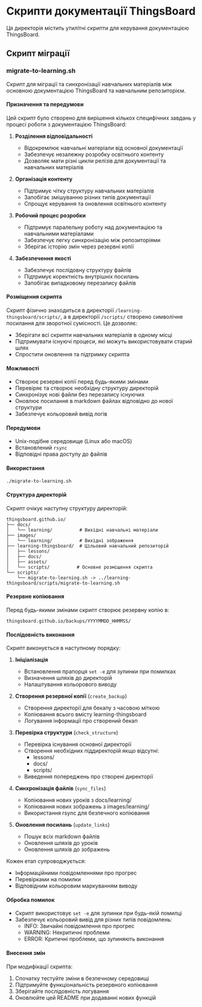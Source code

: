 # Скрипти документації ThingsBoard

Ця директорія містить утилітні скрипти для керування документацією ThingsBoard.

## Скрипт міграції

### migrate-to-learning.sh

Скрипт для міграції та синхронізації навчальних матеріалів між основною документацією ThingsBoard та навчальним репозиторієм.

#### Призначення та передумови

Цей скрипт було створено для вирішення кількох специфічних завдань у процесі роботи з документацією ThingsBoard:

1. **Розділення відповідальності**
   - Відокремлює навчальні матеріали від основної документації
   - Забезпечує незалежну розробку освітнього контенту
   - Дозволяє мати різні цикли релізів для документації та навчальних матеріалів

2. **Організація контенту**
   - Підтримує чітку структуру навчальних матеріалів
   - Запобігає змішуванню різних типів документації
   - Спрощує керування та оновлення освітнього контенту

3. **Робочий процес розробки**
   - Підтримує паралельну роботу над документацією та навчальними матеріалами
   - Забезпечує легку синхронізацію між репозиторіями
   - Зберігає історію змін через резервні копії

4. **Забезпечення якості**
   - Забезпечує послідовну структуру файлів
   - Підтримує коректність внутрішніх посилань
   - Запобігає випадковому перезапису файлів

#### Розміщення скрипта

Скрипт фізично знаходиться в директорії `/learning-thingsboard/scripts/`, а в директорії `/scripts/` створено символічне посилання для зворотної сумісності. Це дозволяє:
- Зберігати всі скрипти навчальних матеріалів в одному місці
- Підтримувати існуючі процеси, які можуть використовувати старий шлях
- Спростити оновлення та підтримку скрипта

#### Можливості

- Створює резервні копії перед будь-якими змінами
- Перевіряє та створює необхідну структуру директорій
- Синхронізує нові файли без перезапису існуючих
- Оновлює посилання в markdown файлах відповідно до нової структури
- Забезпечує кольоровий вивід логів

#### Передумови

- Unix-подібне середовище (Linux або macOS)
- Встановлений `rsync`
- Відповідні права доступу до файлів

#### Використання

```bash
./migrate-to-learning.sh
```

#### Структура директорій

Скрипт очікує наступну структуру директорій:

```
thingsboard.github.io/
├── docs/
│   └── learning/          # Вихідні навчальні матеріали
├── images/
│   └── learning/          # Вихідні зображення
├── learning-thingsboard/  # Цільовий навчальний репозиторій
│   ├── lessons/
│   ├── docs/
│   ├── assets/
│   └── scripts/          # Основне розміщення скрипта
└── scripts/
    └── migrate-to-learning.sh -> ../learning-thingsboard/scripts/migrate-to-learning.sh
```

#### Резервне копіювання

Перед будь-якими змінами скрипт створює резервну копію в:
```
thingsboard.github.io/backups/YYYYMMDD_HHMMSS/
```

#### Послідовність виконання

Скрипт виконується в наступному порядку:

1. **Ініціалізація**
   - Встановлення прапорця `set -e` для зупинки при помилках
   - Визначення шляхів до директорій
   - Налаштування кольорового виводу

2. **Створення резервної копії** (`create_backup`)
   - Створення директорії для бекапу з часовою міткою
   - Копіювання всього вмісту learning-thingsboard
   - Логування інформації про створений бекап

3. **Перевірка структури** (`check_structure`)
   - Перевірка існування основної директорії
   - Створення необхідних піддиректорій якщо відсутні:
     * lessons/
     * docs/
     * scripts/
   - Виведення попереджень про створені директорії

4. **Синхронізація файлів** (`sync_files`)
   - Копіювання нових уроків з docs/learning/
   - Копіювання нових зображень з images/learning/
   - Використання rsync для безпечного копіювання

5. **Оновлення посилань** (`update_links`)
   - Пошук всіх markdown файлів
   - Оновлення шляхів до уроків
   - Оновлення шляхів до зображень

Кожен етап супроводжується:
- Інформаційними повідомленнями про прогрес
- Перевірками на помилки
- Відповідним кольоровим маркуванням виводу

#### Обробка помилок

- Скрипт використовує `set -e` для зупинки при будь-якій помилці
- Забезпечує кольоровий вивід для різних типів повідомлень:
  - INFO: Звичайні повідомлення про прогрес
  - WARNING: Некритичні проблеми
  - ERROR: Критичні проблеми, що зупиняють виконання

#### Внесення змін

При модифікації скрипта:
1. Спочатку тестуйте зміни в безпечному середовищі
2. Підтримуйте функціональність резервного копіювання
3. Зберігайте послідовність логування
4. Оновлюйте цей README при додаванні нових функцій
